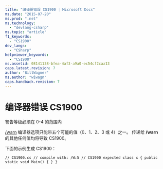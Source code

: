 ```yaml
---
title: "编译器错误 CS1900 | Microsoft Docs"
ms.date: "2015-07-20"
ms.prod: ".net"
ms.technology: 
  - "devlang-csharp"
ms.topic: "article"
f1_keywords: 
  - "CS1900"
dev_langs: 
  - "CSharp"
helpviewer_keywords: 
  - "CS1900"
ms.assetid: 08141138-bfea-4af3-a9a0-ec54cf2caa13
caps.latest.revision: 7
author: "BillWagner"
ms.author: "wiwagn"
caps.handback.revision: 7
---
```

# 编译器错误 CS1900
警告等级必须在 0\-4 的范围内  
  
 [\/warn](../../csharp/language-reference/compiler-options/warn-compiler-option.md) 编译器选项只能带五个可能的值（0、1、2、3 或 4）之一。 传递给 **\/warn** 的其他任何值均将导致 CS1900。  
  
 下面的示例生成 CS1900：  
  
```  
// CS1900.cs // compile with: /W:5 // CS1900 expected class x { public static void Main() { } }  
```